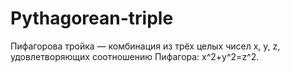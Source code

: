 # Pythagorean-triple

Пифагорова тройка — комбинация из трёх целых чисел x, y, z, удовлетворяющих соотношению Пифагора: x^2+y^2=z^2.
